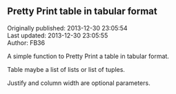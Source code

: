 ## Pretty Print table in tabular format  
Originally published: 2013-12-30 23:05:54  
Last updated: 2013-12-30 23:05:55  
Author: FB36   
  
A simple function to Pretty Print a table in tabular format.

Table maybe a list of lists or list of tuples.

Justify and column width are optional parameters.